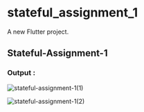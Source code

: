 # stateful_assignment_1

A new Flutter project.

## Stateful-Assignment-1

### Output :

![stateful-assignment-1(1)](https://github.com/adityaashinde/flutter-basics/assets/94387380/41f5cedd-98e3-42ad-9d13-7d24d8d8e7e7)

![stateful-assignment-1(2)](https://github.com/adityaashinde/flutter-basics/assets/94387380/9ed6b1a6-3cf4-4ffa-bf4b-de6c25940fc0)
